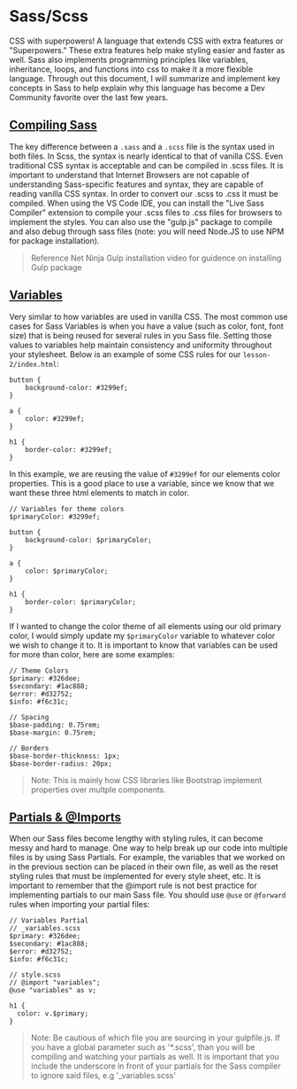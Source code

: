 # Sass/Scss

CSS with superpowers! A language that extends CSS with extra features or "Superpowers." These extra features help make styling easier and faster as well. Sass also implements programming principles like variables, inheritance, loops, and functions into css to make it a more flexible language. Through out this document, I will summarize and implement key concepts in Sass to help explain why this language has become a Dev Community favorite over the last few years.

## [Compiling Sass](https://www.youtube.com/watch?v=Sk5jMurFHCo&list=PL4cUxeGkcC9jxJX7vojNVK-o8ubDZEcNb&index=2)

The key difference between a <code>.sass</code> and a <code>.scss</code> file is the syntax used in both files. In Scss, the syntax is nearly identical to that of vanilla CSS. Even traditional CSS syntax is acceptable and can be compiled in .scss files. It is important to understand that Internet Browsers are not capable of understanding Sass-specific features and syntax, they are capable of reading vanilla CSS syntax. In order to convert our .scss to .css it must be compiled. When using the VS Code IDE, you can install the "Live Sass Compiler" extension to compile your .scss files to .css files for browsers to implement the styles. You can also use the "gulp.js" package to compile and also debug through sass files (note: you will need Node.JS to use NPM for package installation).

<blockquote>Reference Net Ninja Gulp installation video for guidence on installing Gulp package</blockquote>

## [Variables](https://sass-lang.com/documentation/variables)

Very similar to how variables are used in vanilla CSS. The most common use cases for Sass Variables is when you have a value (such as color, font, font size) that is being reused for several rules in you Sass file. Setting those values to variables help maintain consistency and uniformity throughout your stylesheet. Below is an example of some CSS rules for our <code>lesson-2/index.html</code>:

```
button {
    background-color: #3299ef;
}

a {
    color: #3299ef;
}

h1 {
    border-color: #3299ef;
}
```

In this example, we are reusing the value of <code>#3299ef</code> for our elements color properties. This is a good place to use a variable, since we know that we want these three html elements to match in color.

```
// Variables for theme colors
$primaryColor: #3299ef;

button {
    background-color: $primaryColor;
}

a {
    color: $primaryColor;
}

h1 {
    border-color: $primaryColor;
}
```

If I wanted to change the color theme of all elements using our old primary color, I would simply update my <code>$primaryColor</code> variable to whatever color we wish to change it to. It is important to know that variables can be used for more than color, here are some examples:

```
// Theme Colors
$primary: #326dee;
$secondary: #1ac888;
$error: #d32752;
$info: #f6c31c;

// Spacing
$base-padding: 0.75rem;
$base-margin: 0.75rem;

// Borders
$base-border-thickness: 1px;
$base-border-radius: 20px;
```

<blockquote>Note: This is mainly how CSS libraries like Bootstrap implement properties over multple components.</blockquote>

## [Partials & @Imports](https://www.w3schools.com/sass/sass_import.php)

When our Sass files become lengthy with styling rules, it can become messy and hard to manage. One way to help break up our code into multiple files is by using Sass Partials. For example, the variables that we worked on in the previous section can be placed in their own file, as well as the reset styling rules that must be implemented for every style sheet, etc. It is important to remember that the @import rule is not best practice for implementing partials to our main Sass file. You should use <code>@use</code> or <code>@forward</code> rules when importing your partial files:

```
// Variables Partial
// _variables.scss
$primary: #326dee;
$secondary: #1ac888;
$error: #d32752;
$info: #f6c31c;

// style.scss
// @import "variables";
@use "variables" as v;

h1 {
  color: v.$primary;
}
```

<blockquote>Note: Be cautious of which file you are sourcing in your gulpfile.js. If you have a global parameter such as '*.scss', than you will be compiling and watching your partials as well. It is important that you include the underscore in front of your partials for the Sass compiler to ignore said files, e.g '_variables.scss'</blockquote>
